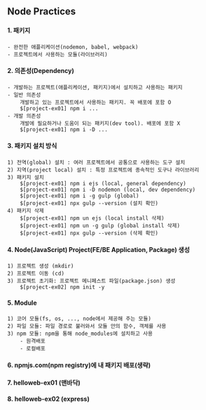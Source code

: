 ## Node Practices

#### 1. 패키지
    - 완전한 애플리케이션(nodemon, babel, webpack)
    - 프로젝트에서 사용하는 모듈(라이브러리)

#### 2. 의존성(Dependency)
    - 개발하는 프로젝트(애플리케이션, 패키지)에서 설치하고 사용하는 패키지
    - 일반 의존성
        개발하고 있는 프로젝트에서 사용하는 패키지. 꼭 배포에 포함 O
        $[project-ex01] npm i ...
    - 개발 의존성
        개발에 필요하거나 도움이 되는 패키지(dev tool). 배포에 포함 X
        $[project-ex01] npm i -D ...

#### 3. 패키지 설치 방식
    1) 전역(global) 설치 : 여러 프로젝트에서 공통으로 사용하는 도구 설치
    2) 지역(project local) 설치 : 특정 프로젝트에 종속적인 도구나 라이브러리
    3) 패키지 설치
        $[project-ex01] npm i ejs (local, general dependency)
        $[project-ex01] npm i -D nodemon (local, dev dependency)
        $[project-ex01] npm i -g gulp (global)
        $[project-ex01] npx gulp --version (설치 확인)
    4) 패키지 삭제
        $[project-ex01] npm un ejs (local install 삭제)
        $[project-ex01] npm un -g gulp (global install 삭제)
        $[project-ex01] npx gulp --version (삭제 확인)
#### 4. Node(JavaScript) Project(FE/BE Application, Package) 생성
    1) 프로젝트 생성 (mkdir)
    2) 프로젝트 이동 (cd)
    3) 프로젝트 초기화: 프로젝트 메니페스트 파일(package.json) 생성
        $[project-ex02] npm init -y

#### 5. Module
    1) 코어 모듈(fs, os, ..., node에서 제공해 주는 모듈)
    2) 파일 모듈: 파일 경로로 불러와서 모듈 안의 함수, 객체를 사용
    3) npm 모듈: npm을 통해 node_modules에 설치하고 사용
        - 원격배포
        - 로컬배포

#### 6. npmjs.com(npm registry)에 내 패키지 배포(생략)

#### 7. helloweb-ex01 (맨바닥)

#### 8. helloweb-ex02 (express)
